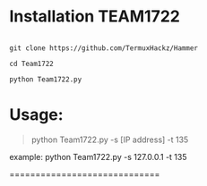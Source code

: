 
# Installation TEAM1722
```pkg update && pkg upgrade

git clone https://github.com/TermuxHackz/Hammer

cd Team1722

python Team1722.py
```
# Usage:
> python Team1722.py -s [IP address] -t 135

example: python Team1722.py -s 127.0.0.1 -t 135

=============================
